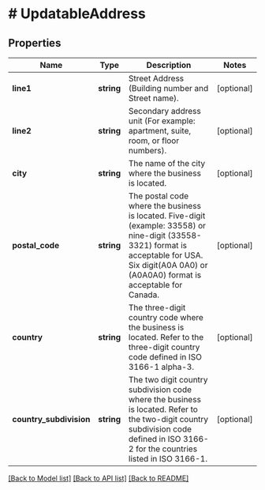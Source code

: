 # # UpdatableAddress

## Properties

Name | Type | Description | Notes
------------ | ------------- | ------------- | -------------
**line1** | **string** | Street Address (Building number and Street name). | [optional]
**line2** | **string** | Secondary address unit (For example: apartment, suite, room, or floor numbers). | [optional]
**city** | **string** | The name of the city where the business is located. | [optional]
**postal_code** | **string** | The postal code where the business is located. Five-digit (example: 33558) or nine-digit (33558-3321) format is acceptable for USA. Six digit(A0A 0A0) or (A0A0A0) format is acceptable for Canada. | [optional]
**country** | **string** | The three-digit country code where the business is located. Refer to the three-digit country code defined in ISO 3166-1 alpha-3. | [optional]
**country_subdivision** | **string** | The two digit country subdivision code where the business is located. Refer to the two-digit country subdivision code defined in ISO 3166-2 for the countries listed in ISO 3166-1. | [optional]

[[Back to Model list]](../../README.md#models) [[Back to API list]](../../README.md#endpoints) [[Back to README]](../../README.md)
